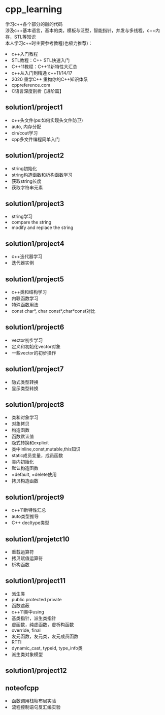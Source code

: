 # cpp_learning  
学习c++各个部分的敲的代码     
涉及c++基本语言，基本的类，模板与泛型，智能指针，并发与多线程，c++内存，STL等知识  
本人学习c++时主要参考教程(也极力推荐)：
<li><a = "http://c.biancheng.net/cplus/">c++入门教程</a></li>
<li><a = "http://c.biancheng.net/stl/">STL教程：C++ STL快速入门</a></li>
<li><a = "http://c.biancheng.net/cplus/11/">C++11教程：C++11新特性大汇总</a></li>
<li><a = "https://study.163.com/course/courseMain.htm?courseId=1005735020&share=1&shareId=1030120374">c++从入门到精通 c++11/14/17</a></li>  
<li><a = "https://coding.imooc.com/learn/list/414.html">2020 重学C++
重构你的C++知识体系</a></li>
<li><a = "https://zh.cppreference.com/w/%E9%A6%96%E9%A1%B5">cppreference.com </a></li>
<li><a = "http://c.biancheng.net/cpp/u/cjinjie/list_48_4.html">C语言深度剖析【进阶篇】</a></li>

##  solution1/project1  
<li>c++头文件(ps:如何实现头文件防卫) </li>
<li>auto, 内存分配</li>
<li> cin/cout学习</li>
<li>cpp多文件编程简单入门 </li>   

##  solution1/project2  
<li>string初始化</li>
<li> string构造函数和析构函数学习</li>
<li> 获取string长度</li>
<li>获取字符串元素</li>

##  solution1/project3  
<li>  string学习 </li>
<li>  compare the string </li>
<li>  modify and replace the string</li>

##  solution1/project4  
<li>  c++迭代器学习</li>
<li>迭代器实例</li>    

##  solution1/project5     
<li>c++类和结构学习</li> 
<li>内联函数学习</li>
<li>特殊函数用法</li>
<li>const char*, char const*,char*const对比</li>    

##  solution1/project6  
<li>vector初步学习</li>
<li>定义和初始化vector对象</li>
<li>一些vector的初步操作</li>

##  solution1/project7
<li>隐式类型转换</li>
<li>显示类型转换</li>


## solution1/project8
<li>类和对象学习</li>
<li>对象拷贝</li>
<li>构造函数</li>
<li>函数默认值</li>
<li>隐式转换和explicit</li>
<li>类中inline,const,mutable,this知识</li>
<li>static成员变量，成员函数</li>
<li>类内初始化</li>
<li>默认构造函数</li>
<li>=default, =delete使用</li>
<li>拷贝构造函数</li>

## solution1/project9
<li>c++11新特性汇总</li>
<li>auto类型推导</li>
<li>C++ decltype类型</li>

## solution1/projetct10
<li>重载运算符</li>
<li>拷贝赋值运算符</li>
<li>析构函数</li>

## solution1/project11
<li>派生类</li>
<li>public protected private</li>
<li>函数遮蔽</li>
<li>c++11类中using</li>
<li>基类指针，派生类指针</li>
<li>虚函数，纯虚函数，虚析构函数</li>
<li>override, final</li>
<li>友元函数，友元类，友元成员函数</li>
<li>RTTI</li>
<li>dynamic_cast, typeid, type_info类</li>
<li>派生类对象模型</li>

##  solution1/project12


##  noteofcpp
<li>函数调用栈帧布局实验</li>
<li>流程控制语句反汇编实验</li>

















